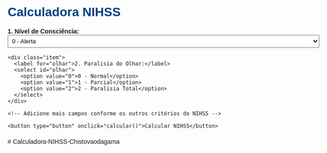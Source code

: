 <!DOCTYPE html>
<html lang="pt-BR">
<head>
  <meta charset="UTF-8">
  <title>Calculadora NIHSS</title>
  <style>
    body { font-family: Arial, sans-serif; margin: 20px; max-width: 700px; }
    h1 { color: #004080; }
    .item { margin-bottom: 15px; }
    label { font-weight: bold; display: block; }
    select { width: 100%; padding: 5px; }
    #resultado { font-size: 20px; margin-top: 20px; font-weight: bold; color: #006400; }
    button { padding: 10px 20px; background-color: #004080; color: white; border: none; border-radius: 5px; }
  </style>
</head>
<body>
  <h1>Calculadora NIHSS</h1>

  <form id="formNIHSS">
    <div class="item">
      <label for="consciencia">1. Nível de Consciência:</label>
      <select id="consciencia">
        <option value="0">0 - Alerta</option>
        <option value="1">1 - Sonolento</option>
        <option value="2">2 - Estupor</option>
        <option value="3">3 - Coma</option>
      </select>
    </div>

    <div class="item">
      <label for="olhar">2. Paralisia do Olhar:</label>
      <select id="olhar">
        <option value="0">0 - Normal</option>
        <option value="1">1 - Parcial</option>
        <option value="2">2 - Paralisia Total</option>
      </select>
    </div>

    <!-- Adicione mais campos conforme os outros critérios do NIHSS -->

    <button type="button" onclick="calcular()">Calcular NIHSS</button>
  </form>

  <div id="resultado"></div>

  <script>
    function calcular() {
      const consciencia = parseInt(document.getElementById("consciencia").value);
      const olhar = parseInt(document.getElementById("olhar").value);

      // Adicione outras variáveis aqui conforme expandir o formulário

      const total = consciencia + olhar;

      document.getElementById("resultado").innerText = "NIHSS Total: " + total;
    }
  </script>
</body>
</html>
# Calculadora-NIHSS-Chistovaodagama
